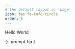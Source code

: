 ```yaml
---
# the default layout is 'page'
icon: fas fa-info-circle
order: 5
---
```


Hello World

{: .prompt-tip }

